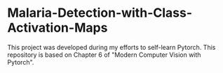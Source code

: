 # Malaria-Detection-with-Class-Activation-Maps
This project was developed during my efforts to self-learn Pytorch. This repository is based on Chapter 6 of "Modern Computer Vision with Pytorch".
